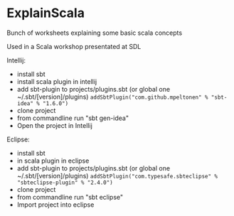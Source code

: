 ExplainScala
============

Bunch of worksheets explaining some basic scala concepts

Used in a Scala workshop presentated at SDL


Intellij:
* install sbt
* install scala plugin in intellij
* add sbt-plugin to projects/plugins.sbt (or global one ~/.sbt/[version]/plugins)
    `addSbtPlugin("com.github.mpeltonen" % "sbt-idea" % "1.6.0")`
* clone project
* from commandline run "sbt gen-idea"
* Open the project in Intellij

Eclipse:
* install sbt
* in scala plugin in eclipse
* add sbt-plugin to projects/plugins.sbt (or global one ~/.sbt/[version]/plugins)
    `addSbtPlugin("com.typesafe.sbteclipse" % "sbteclipse-plugin" % "2.4.0")`
* clone project
* from commandline run "sbt eclipse"
* Import project into eclipse


